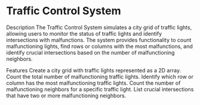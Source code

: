 # Traffic Control System
Description
The Traffic Control System simulates a city grid of traffic lights, allowing users to monitor the status of traffic lights and identify intersections with malfunctions. The system provides functionality to count malfunctioning lights, find rows or columns with the most malfunctions, and identify crucial intersections based on the number of malfunctioning neighbors.

Features
Create a city grid with traffic lights represented as a 2D array.
Count the total number of malfunctioning traffic lights.
Identify which row or column has the most malfunctioning traffic lights.
Count the number of malfunctioning neighbors for a specific traffic light.
List crucial intersections that have two or more malfunctioning neighbors.
